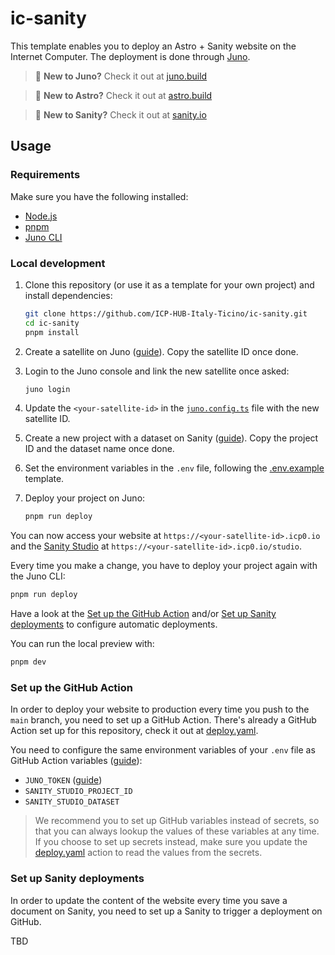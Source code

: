 # ic-sanity

This template enables you to deploy an Astro + Sanity website on the Internet Computer. The deployment is done through [Juno](https://juno.build/).

> 🌟 **New to Juno?** Check it out at [juno.build](https://juno.build/)

> 🚀 **New to Astro?** Check it out at [astro.build](https://astro.build/)

> 🎯 **New to Sanity?** Check it out at [sanity.io](https://sanity.io/)

## Usage

### Requirements

Make sure you have the following installed:

- [Node.js](https://nodejs.org/en/download/)
- [pnpm](https://pnpm.io/)
- [Juno CLI](https://juno.build/docs/miscellaneous/cli)

### Local development

1. Clone this repository (or use it as a template for your own project) and install dependencies:

   ```bash
   git clone https://github.com/ICP-HUB-Italy-Ticino/ic-sanity.git
   cd ic-sanity
   pnpm install
   ```

2. Create a satellite on Juno ([guide](https://juno.build/docs/create-a-satellite)). Copy the satellite ID once done.
3. Login to the Juno console and link the new satellite once asked:

   ```bash
   juno login
   ```

4. Update the `<your-satellite-id>` in the [`juno.config.ts`](./juno.config.ts) file with the new satellite ID.
5. Create a new project with a dataset on Sanity ([guide](https://www.sanity.io/docs/getting-started-with-sanity)). Copy the project ID and the dataset name once done.
6. Set the environment variables in the `.env` file, following the [.env.example](./.env.example) template.
7. Deploy your project on Juno:
   ```bash
   pnpm run deploy
   ```

You can now access your website at `https://<your-satellite-id>.icp0.io` and the [Sanity Studio](https://www.sanity.io/studio) at `https://<your-satellite-id>.icp0.io/studio`.

Every time you make a change, you have to deploy your project again with the Juno CLI:

```bash
pnpm run deploy
```

Have a look at the [Set up the GitHub Action](#set-up-the-github-action) and/or [Set up Sanity deployments](#set-up-sanity-deployments) to configure automatic deployments.

You can run the local preview with:

```bash
pnpm dev
```

### Set up the GitHub Action

In order to deploy your website to production every time you push to the `main` branch, you need to set up a GitHub Action. There's already a GitHub Action set up for this repository, check it out at [deploy.yaml](./.github/workflows/deploy.yaml).

You need to configure the same environment variables of your `.env` file as GitHub Action variables ([guide](https://docs.github.com/en/actions/writing-workflows/choosing-what-your-workflow-does/store-information-in-variables)):

- `JUNO_TOKEN` ([guide](https://juno.build/docs/guides/github-actions))
- `SANITY_STUDIO_PROJECT_ID`
- `SANITY_STUDIO_DATASET`

> We recommend you to set up GitHub variables instead of secrets, so that you can always lookup the values of these variables at any time. If you choose to set up secrets instead, make sure you update the [deploy.yaml](./.github/workflows/deploy.yaml) action to read the values from the secrets.

### Set up Sanity deployments

In order to update the content of the website every time you save a document on Sanity, you need to set up a Sanity to trigger a deployment on GitHub.

TBD
